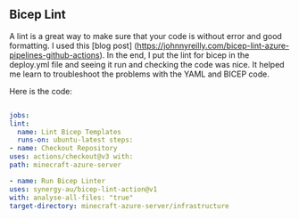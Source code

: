 ## Bicep Lint 

A lint is a great way to make sure that your code is without error and good formatting.   I used this [blog post] (https://johnnyreilly.com/bicep-lint-azure-pipelines-github-actions).  In the end, I put the lint for bicep in the deploy.yml file and seeing it run and checking the code was nice. It helped me learn to troubleshoot the problems with the YAML and BICEP code.  

Here is the code:

```yaml 

jobs:
lint:
  name: Lint Bicep Templates
  runs-on: ubuntu-latest steps:
- name: Checkout Repository
uses: actions/checkout@v3 with:
path: minecraft-azure-server

- name: Run Bicep Linter
uses: synergy-au/bicep-lint-action@v1
with: analyse-all-files: "true"
target-directory: minecraft-azure-server/infrastructure
 ```

